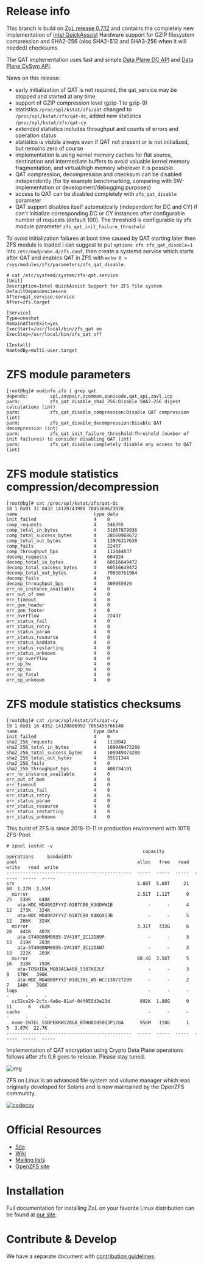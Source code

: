 # Release info

This branch is build on [ZoL release 0.7.12](https://github.com/zfsonlinux/zfs/tree/zfs-0.7.12) and contains the completely new implementation of [Intel QuickAsssist](https://01.org/intel-quickassist-technology) Hardware support for GZIP filesystem compression and SHA2-256 (also SHA2-512 and SHA3-256 when it will needed) checksums.

The QAT implementation uses fast and simple [Data Plane DC API](https://01.org/sites/default/files/downloads/intelr-quickassist-technology/qadcapiv203public.pdf) and [Data Plane CySym API](https://01.org/sites/default/files/downloads/intelr-quickassist-technology/qacyapiv201public.pdf).

News on this release:

- early initialization of QAT is not required, the qat_service may be stopped and started at any time
- support of GZIP compression level (gzip-1 to gzip-9)
- statistics `/proc/spl/kstat/zfs/qat` changed to `/proc/spl/kstat/zfs/qat-dc`, added new statistics `/proc/spl/kstat/zfs/qat-cy`
- extended statistics includes throughput and counts of errors and operation status
- statistics is visible always even if QAT not present or is not initialized, but remains zero of course
- implementation is using kernel memory caches for flat source, destination and intermediate buffers to avoid valuable kernel memory fragmentation, and virtual/high memory wherever it is possible.
- QAT compression, decompression and checksum can be disabled independently (for by example benchmarking, comparing with SW-implementation or development/debugging purposes)
- access to QAT can be disabled completely with `zfs_qat_disable` parameter
- QAT support disables itself automatically (independent for DC and CY) if can't initialize corresponding DC or CY instances after configurable number of requests (default 100). The threshold is configurable by zfs module parameter `zfs_qat_init_failure_threshold`

To avoid initialization failures at boot time caused by QAT starting later then ZFS module is loaded I can suggest to put `options zfs zfs_qat_disable=1` into `/etc/modprobe.d/zfs.conf`, then create a systemd service which starts after QAT and enables QAT in ZFS with `echo 0 > /sys/modules/zfs/parameters/zfs_qat_disable`.

```
# cat /etc/systemd/system/zfs-qat.service 
[Unit]
Description=Intel QuickAssist Support for ZFS file system
DefaultDependencies=no
After=qat_service.service
After=zfs.target

[Service]
Type=oneshot
RemainAfterExit=yes
ExecStart=/usr/local/bin/zfs_qat on
ExecStop=/usr/local/bin/zfs_qat off

[Install]
WantedBy=multi-user.target
```

# ZFS module parameters
```
[root@bg]# modinfo zfs | grep qat
depends:        spl,znvpair,zcommon,zunicode,qat_api,zavl,icp
parm:           zfs_qat_disable_sha2_256:Disable SHA2-256 digest calculations (int)
parm:           zfs_qat_disable_compression:Disable QAT compression (int)
parm:           zfs_qat_disable_decompression:Disable QAT decompression (int)
parm:           zfs_qat_init_failure_threshold:Threshold (number of init failures) to consider disabling QAT (int)
parm:           zfs_qat_disable:completely disable any access to QAT (int)
```

# ZFS module statistics compression/decompression
```
[root@bg]# cat /proc/spl/kstat/zfs/qat-dc
18 1 0x01 31 8432 14120743908 7045360623020
name                            type data
init_failed                     4    0
comp_requests                   4    246355
comp_total_in_bytes             4    31067879936
comp_total_success_bytes        4    28560988672
comp_total_out_bytes            4    13076317638
comp_fails                      4    22437
comp_throughput_bps             4    112444837
decomp_requests                 4    604924
decomp_total_in_bytes           4    60516649472
decomp_total_success_bytes      4    60516649472
decomp_total_out_bytes          4    79038761984
decomp_fails                    4    0
decomp_throughput_bps           4    309955929
err_no_instance_available       4    0
err_out_of_mem                  4    0
err_timeout                     4    0
err_gen_header                  4    0
err_gen_footer                  4    0
err_overflow                    4    22437
err_status_fail                 4    0
err_status_retry                4    0
err_status_param                4    0
err_status_resource             4    0
err_status_baddata              4    0
err_status_restarting           4    0
err_status_unknown              4    0
err_op_overflow                 4    0
err_op_hw                       4    0
err_op_sw                       4    0
err_op_fatal                    4    0
err_op_unknown                  4    0
```
# ZFS module statistics checksums
```
[root@bg]# cat /proc/spl/kstat/zfs/qat-cy
19 1 0x01 16 4352 14120886992 7065455766148
name                            type data
init_failed                     4    0
sha2_256_requests               4    1110042
sha2_256_total_in_bytes         4    109949473280
sha2_256_total_success_bytes    4    109949473280
sha2_256_total_out_bytes        4    35521344
sha2_256_fails                  4    0
sha2_256_throughput_bps         4    408734101
err_no_instance_available       4    0
err_out_of_mem                  4    0
err_timeout                     4    0
err_status_fail                 4    0
err_status_retry                4    0
err_status_param                4    0
err_status_resource             4    0
err_status_restarting           4    0
err_status_unknown              4    0
```

This build of ZFS is since 2018-11-11 in production environment with 10TB ZFS-Pool:

```
# zpool iostat -v
                                                  capacity     operations     bandwidth 
pool                                            alloc   free   read  write   read  write
----------------------------------------------  -----  -----  -----  -----  -----  -----
srv                                             5.88T  5.00T     21     80  1.27M  2.55M
  mirror                                        2.51T  1.12T      9     25   538K   648K
    ata-WDC_WD4002FYYZ-01B7CB0_K3GDHW1B             -      -      4     12   273K   324K
    ata-WDC_WD4002FYYZ-01B7CB0_K4KGXS3B             -      -      5     12   266K   324K
  mirror                                        3.31T   333G      6     26   441K   407K
    ata-ST4000NM0035-1V4107_ZC12DB9P                -      -      3     13   219K   203K
    ata-ST4000NM0035-1V4107_ZC12DAN7                -      -      3     13   221K   203K
  mirror                                        68.4G  3.56T      5     16   318K   793K
    ata-TOSHIBA_MG03ACA400_5387K02LF                -      -      3      9   170K   396K
    ata-WDC_WD4000FYYZ-01UL1B1_WD-WCC130727209      -      -      2      7   148K   396K
logs                                                -      -      -      -      -      -
  cc52ce29-2cfc-4a6e-81af-04f055d3e23d           892K  1.98G      0     11      6   762K
cache                                               -      -      -      -      -      -
  nvme-INTEL_SSDPEKKW128G8_BTHH81850QJP128A      956M   118G      1      5  3.87K  22.7K
----------------------------------------------  -----  -----  -----  -----  -----  -----
```

Implementation of QAT encryption using Crypto Data Plane operations follows after zfs 0.8 goes to release. Please stay tuned.

![img](http://zfsonlinux.org/images/zfs-linux.png)

ZFS on Linux is an advanced file system and volume manager which was originally
developed for Solaris and is now maintained by the OpenZFS community.

[![codecov](https://codecov.io/gh/zfsonlinux/zfs/branch/master/graph/badge.svg)](https://codecov.io/gh/zfsonlinux/zfs)

# Official Resources
  * [Site](http://zfsonlinux.org)
  * [Wiki](https://github.com/zfsonlinux/zfs/wiki)
  * [Mailing lists](https://github.com/zfsonlinux/zfs/wiki/Mailing-Lists)
  * [OpenZFS site](http://open-zfs.org/)

# Installation
Full documentation for installing ZoL on your favorite Linux distribution can
be found at [our site](http://zfsonlinux.org/).

# Contribute & Develop
We have a separate document with [contribution guidelines](./.github/CONTRIBUTING.md).
